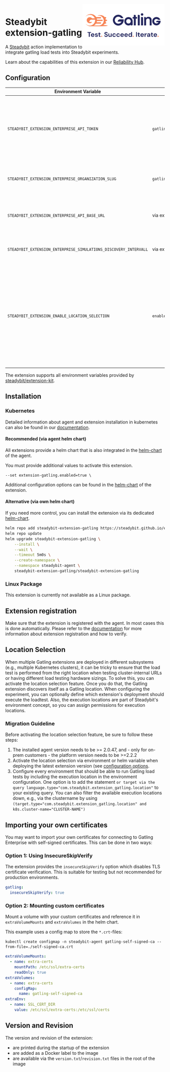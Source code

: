<img src="./gatling-logo.png" height="130" align="right" alt="gatling logo">

# Steadybit extension-gatling

A [Steadybit](https://www.steadybit.com/) action implementation to integrate gatling load tests into Steadybit experiments.

Learn about the capabilities of this extension in our [Reliability Hub](https://hub.steadybit.com/extension/com.steadybit.extension_gatling).

## Configuration

| Environment Variable                                             | Helm value                           | Meaning                                                                                                                                                                                              | required | default                           |
|------------------------------------------------------------------|--------------------------------------|------------------------------------------------------------------------------------------------------------------------------------------------------------------------------------------------------|----------|-----------------------------------|
| `STEADYBIT_EXTENSION_ENTERPRISE_API_TOKEN`                       | `gatling.enterpriseApiToken`         | If you want to use Gatling Enterprise, you can provide an API token to be able to discover and run simulations via Gatling Enterprise                                                                | no       |                                   |
| `STEADYBIT_EXTENSION_ENTERPRISE_ORGANIZATION_SLUG`               | `gatling.enterpriseOrganizationSlug` | Your organization slug for Gatling Enterprise, like `steadybit`                                                                                                                                      | no       |                                   |
| `STEADYBIT_EXTENSION_ENTERPRISE_API_BASE_URL`                    | via extraEnv variables               | The base url for Gatling Enterprise (remember to let the url end with `.../api/public)                                                                                                              | no       | https://api.gatling.io/api/public |
| `STEADYBIT_EXTENSION_ENTERPRISE_SIMULATIONS_DISCOVERY_INTERVALL` | via extraEnv variables               | Discovery Interval for simulations in Gatling Enterprise                                                                                                                                             | no       | 3h                                |
| `STEADYBIT_EXTENSION_ENABLE_LOCATION_SELECTION`                  | `enableLocationSelection`            | By default, the platform will select a random instance when executing actions from this extension. If you enable location selection, users can optionally specify the location via target selection. | no       | false                             |

The extension supports all environment variables provided by [steadybit/extension-kit](https://github.com/steadybit/extension-kit#environment-variables).

## Installation

### Kubernetes

Detailed information about agent and extension installation in kubernetes can also be found in
our [documentation](https://docs.steadybit.com/install-and-configure/install-agent/install-on-kubernetes).

#### Recommended (via agent helm chart)

All extensions provide a helm chart that is also integrated in the
[helm-chart](https://github.com/steadybit/helm-charts/tree/main/charts/steadybit-agent) of the agent.

You must provide additional values to activate this extension.

```
--set extension-gatling.enabled=true \
```

Additional configuration options can be found in
the [helm-chart](https://github.com/steadybit/extension-gatling/blob/main/charts/steadybit-extension-gatling/values.yaml) of the
extension.

#### Alternative (via own helm chart)

If you need more control, you can install the extension via its
dedicated [helm-chart](https://github.com/steadybit/extension-gatling/blob/main/charts/steadybit-extension-gatling).

```bash
helm repo add steadybit-extension-gatling https://steadybit.github.io/extension-gatling
helm repo update
helm upgrade steadybit-extension-gatling \
    --install \
    --wait \
    --timeout 5m0s \
    --create-namespace \
    --namespace steadybit-agent \
    steadybit-extension-gatling/steadybit-extension-gatling
```

### Linux Package

This extension is currently not available as a Linux package.

## Extension registration

Make sure that the extension is registered with the agent. In most cases this is done automatically. Please refer to
the [documentation](https://docs.steadybit.com/install-and-configure/install-agent/extension-registration) for more
information about extension registration and how to verify.

## Location Selection
When multiple Gatling extensions are deployed in different subsystems (e.g., multiple Kubernetes clusters), it can be tricky to ensure that the load test is performed from the right location when testing cluster-internal URLs or having different load testing hardware sizings.
To solve this, you can activate the location selection feature.
Once you do that, the Gatling extension discovers itself as a Gatling location.
When configuring the experiment, you can optionally define which extension's deployment should execute the loadtest.
Also, the execution locations are part of Steadybit's environment concept, so you can assign permissions for execution locations.

### Migration Guideline
Before activating the location selection feature, be sure to follow these steps:
1. The installed agent version needs to be >= 2.0.47, and - only for on-prem customers - the platform version needs to be >=2.2.2
2. Activate the location selection via environment or helm variable when deploying the latest extension version (see [configuration options](#configuration).
3. Configure every environment that should be able to run Gatling load tests by including the execution location in the environment configuration.
	 One option is to add the statement `or target via the query language.type="com.steadybit.extension_gatling.location"` to your existing query.
	 You can also filter the available execution locations down, e.g., via the clustername by using `(target.type="com.steadybit.extension_gatling.location" and k8s.cluster-name="CLUSTER-NAME")`

## Importing your own certificates

You may want to import your own certificates for connecting to Gatling Enterprise with self-signed certificates. This can be done in two ways:

### Option 1: Using InsecureSkipVerify

The extension provides the `insecureSkipVerify` option which disables TLS certificate verification. This is suitable for testing but not recommended for production environments.

```yaml
gatling:
  insecureSkipVerify: true
```

### Option 2: Mounting custom certificates

Mount a volume with your custom certificates and reference it in `extraVolumeMounts` and `extraVolumes` in the helm chart.

This example uses a config map to store the `*.crt`-files:

```shell
kubectl create configmap -n steadybit-agent gatling-self-signed-ca --from-file=./self-signed-ca.crt
```

```yaml
extraVolumeMounts:
  - name: extra-certs
    mountPath: /etc/ssl/extra-certs
    readOnly: true
extraVolumes:
  - name: extra-certs
    configMap:
      name: gatling-self-signed-ca
extraEnv:
  - name: SSL_CERT_DIR
    value: /etc/ssl/extra-certs:/etc/ssl/certs
```

## Version and Revision

The version and revision of the extension:
- are printed during the startup of the extension
- are added as a Docker label to the image
- are available via the `version.txt`/`revision.txt` files in the root of the image
